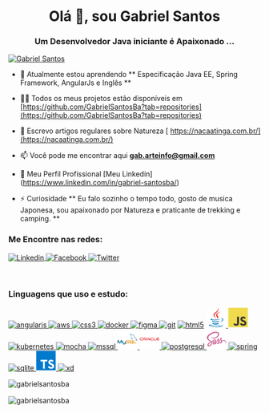 <h1 align = "center"> Olá 👋, sou Gabriel Santos </h1>
<h3 align = "center"> Um Desenvolvedor Java iniciante é Apaixonado ... </h3>



<p align = "left"> <a href = "https : //github.com/ryo-ma/github-profile-trophy "> <img src="https://scontent.fval1-1.fna.fbcdn.net/v/t1.0-9/121297900_2169038846572988_3341722535787817616_n.jpg?_nc_cat=109&ccb=2&_nc_sid=5b7eaf&_nc_eui2=AeFkxYnJ-nqH9PMF14Wi4e8SqhHpsBY6hzuqEemwFjqHOxlSWrTkHk_xmcx909h5RHWKeMnO932NuGQyfwTMR5K2&_nc_ohc=ukxKi9GtOUEAX8hxO7C&_nc_ht=scontent.fval1-1.fna&oh=b46e07c7acf7b658fb43b506545c0fb6&oe=603466ED"alt =" Gabriel Santos"width = "20%" height = "25%"/>
</a> 
</p>
 


- 🌱 Atualmente estou aprendendo ** Especificação Java EE, Spring Framework, AngularJs e Inglês **

- 👨‍💻 Todos os meus projetos estão disponíveis em [https://github.com/GabrielSantosBa?tab=repositories](https://github.com/GabrielSantosBa?tab=repositories)

- 📝 Escrevo artigos regulares sobre Natureza [ https://nacaatinga.com.br/](https://nacaatinga.com.br/)

- 📫 Você pode me encontrar aqui **gab.arteinfo@gmail.com**

- 📄 Meu Perfil Profissional [Meu Linkedin] (https://www.linkedin.com/in/gabriel-santosba/)

- ⚡ Curiosidade ** Eu falo sozinho o tempo todo,  gosto de musica Japonesa, sou apaixonado por Natureza e praticante de trekking e camping. **



<h3 align = "left"> Me Encontre nas redes: </h3>

<p align = "left"> 
<a href="https://linkedin.com/in/gabriel-santosba" target="blank"> <img align = "center" src="https://cdn.onlinewebfonts.com/svg/img_43781.png"alt ="Linkedin "height="30"width="40"/> 
 </a> 
 <a href ="https://www.facebook.com/GabrielSantosWebDeveloper"target = "blank"> <img align = "center" src = "https://cdns.iconmonstr.com/wp-content/assets/preview/2017/240/iconmonstr-facebook-6.png" alt = "Facebook" height = "30"width ="40" /> 
 </a>
<a href ="https://twitter.com/Gabriel11780553/" target="_blank"> <img align = "center" src = "https://www.seekpng.com/png/small/351-3516255_png-file-svg-twitter-icon-white-square.png" alt = "Twitter" height = "30"width ="40" /> 
 </a> 
</p></br>
 
 
 
 
<h3 center =" left "> Linguagens que uso e estudo: </h3>
<p align = "left"> <a href="https://angular.io" target="_blank"> <img src = "https://angular.kr/assets/images/logos/angular/angular.png"alt =" angularjs "width =" 40 "height =" 40 "/> </a> <a href =" https://aws.amazon.com "target =" _ blank "> <img src ="https://upload.wikimedia.org/wikipedia/commons/thumb/5/5c/AWS_Simple_Icons_AWS_Cloud.svg/1024px-AWS_Simple_Icons_AWS_Cloud.svg.png"alt =" aws "width =" 40 "height =" 40 " /> </a> <a href="https://www.w3schools.com/css/" target="_blank"> <img src = "https://cdn.worldvectorlogo.com/logos/css3.svg"alt =" css3 "width =" 40 "height =" 40 "/> </a> <a href ="https://www.docker.com"target =" _ blank "> <img src ="https://www.docker.com/sites/default/files/d8/2019-07/Moby-logo.png"alt =" docker "width =" 40 "height =" 40 "/> </a> <a href="https://www.figma.com/" target="_blank"> <img src ="https://upload.wikimedia.org/wikipedia/commons/3/33/Figma-logo.svg"alt =" figma "width =" 40 "height =" 40 "/> </a> <a href =" https://git-scm.com/ "target =" _ blank "> <img src="https://www.vectorlogo.zone/logos/git-scm/git-scm-icon.svg" alt = "git" width = "40" height = "40" /></a> <a href="https://www.w3.org/html/" target="_ blank"> <img src="https://upload.wikimedia.org/wikipedia/commons/thumb/6/61/HTML5_logo_and_wordmark.svg/512px-HTML5_logo_and_wordmark.svg.png" alt="html5 "width="40"height="40"/></a> <a href="https://www.java.com" target="_blank"> <img src = "https://raw.githubusercontent.com/devicons/devicon/master/icons/java/java-original.svg" alt = "java" width = "40" height = "40" /> </a> <a href = "https: //developer.mozilla.org / en-US / docs / Web / JavaScript "target =" _ blank "> <img src ="https://raw.githubusercontent.com/devicons/devicon/master/icons/javascript/javascript-original.svg"alt = "javascript" width = "40" height = "40" /> </a> <a href="https://kubernetes.io" target="_blank"> <img src = "https://www.vectorlogo.zone/logos/kubernetes/kubernetes-icon.svg"alt =" kubernetes "width =" 40 "height =" 40 "/> </a> <a href ="https://mochajs.org"target = "_blank"> <img src = "https://www.vectorlogo.zone/logos/mochajs/mochajs-icon.svg" alt = "mocha" width = "40" height = "40" /> </a><a href="https://www.microsoft.com/en-us/sql-server" target="_blank"> <img src = "https://cdn.worldvectorlogo.com/logos/microsoft-sql-server.svg"alt =" mssql "width =" 40 "height =" 40 "/> </a> <a href="https://www.mysql.com/" target="_blank"> <img src = "https://raw.githubusercontent.com/devicons/devicon/master/icons/mysql/mysql-original-wordmark.svg" alt = "mysql" width = "40" height = "40" /> </ a > <a href="https://www.oracle.com/" target="_blank"> <img src = "https://raw.githubusercontent.com/devicons/devicon/master/icons/oracle/oracle-original.svg"alt =" oracle "width = "40" height = "40" /> </a> <a href="https://www.postgresql.org" target="_blank"> <img src="https://upload.wikimedia.org/wikipedia/commons/thumb/2/29/Postgresql_elephant.svg/1200px-Postgresql_elephant.svg.png"alt =" postgresql "width =" 40 "height =" 40 "/> </a> <a href =" https://sass-lang.com"target =" _ blank "> <img src ="https://raw.githubusercontent.com/devicons/devicon/master/icons/sass/sass-original.svg"alt =" sass "width = "40" height = "40" /> </a> <a href="https://spring.io/" target="_blank"> <img src ="https://www.vectorlogo.zone/logos/springio/springio-icon.svg"alt =" spring "width =" 40 "height =" 40 "/> </a> <a href ="https://www.sqlite.org/"target = "_ blank"> <img src="https://www.vectorlogo.zone/logos/sqlite/sqlite-icon.svg" alt = "sqlite" width = "40" height = "40" /> </ a > <a href="https://www.typescriptlang.org/" target="_blank"> <img src="https://raw.githubusercontent.com/devicons/devicon/master/icons/typescript/typescript-original.svg"alt ="typescript "width =" 40 "height =" 40 "/> </a> <a href="https://www.adobe.com/products/xd.html"target ="_ blank "><img src="https://cdn.worldvectorlogo.com/logos/adobe-xd.svg" alt = "xd" width = "40" height = "40" /> </a> </p>

<p> <img align = "center" src = "https://github-readme-stats.vercel.app/api/top-langs?username=gabrielsantosba&show_icons=true&locale=en&layout=compact" alt = "gabrielsantosba" /> </p>

<p> <img align = "center" src = "https://github-readme-streak-stats.herokuapp.com/?user=gabrielsantosba&" alt = "gabrielsantosba" /> </p>




